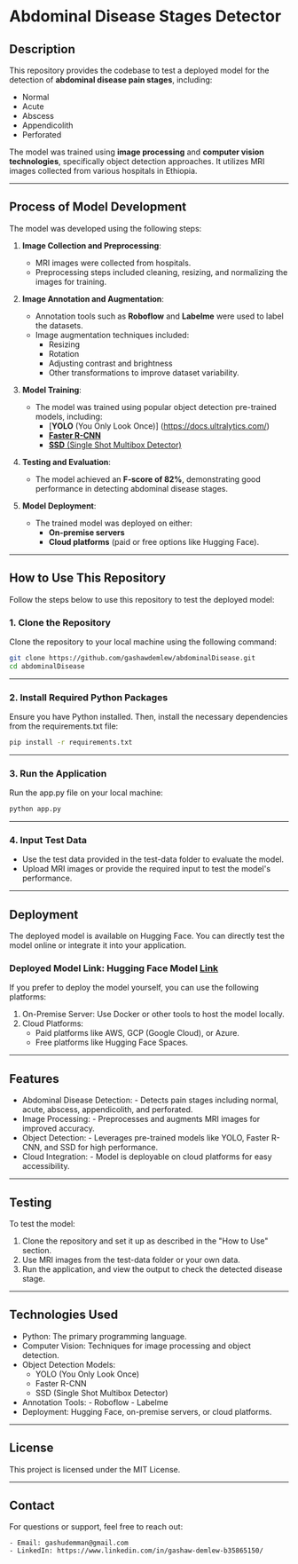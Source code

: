 # Abdominal Disease Stages Detector

## Description

This repository provides the codebase to test a deployed model for the detection of **abdominal disease pain stages**, including:

- Normal
- Acute
- Abscess
- Appendicolith
- Perforated

The model was trained using **image processing** and **computer vision technologies**, specifically object detection approaches. It utilizes MRI images collected from various hospitals in Ethiopia.

---

## Process of Model Development

The model was developed using the following steps:

1. **Image Collection and Preprocessing**:
   - MRI images were collected from hospitals.
   - Preprocessing steps included cleaning, resizing, and normalizing the images for training.

2. **Image Annotation and Augmentation**:
   - Annotation tools such as **Roboflow** and **Labelme** were used to label the datasets.
   - Image augmentation techniques included:
     - Resizing
     - Rotation
     - Adjusting contrast and brightness
     - Other transformations to improve dataset variability.

3. **Model Training**:
   - The model was trained using popular object detection pre-trained models, including:
     - [**YOLO** (You Only Look Once)] (https://docs.ultralytics.com/)
     - [**Faster R-CNN**](https://pytorch.org/vision/master/models/faster_rcnn.html)
     - [**SSD** (Single Shot Multibox Detector)](https://pytorch.org/hub/nvidia_deeplearningexamples_ssd/)

4. **Testing and Evaluation**:
   - The model achieved an **F-score of 82%**, demonstrating good performance in detecting abdominal disease stages.

5. **Model Deployment**:
   - The trained model was deployed on either:
     - **On-premise servers**
     - **Cloud platforms** (paid or free options like Hugging Face).

---

## How to Use This Repository

Follow the steps below to use this repository to test the deployed model:

### 1. Clone the Repository

Clone the repository to your local machine using the following command:

```bash
git clone https://github.com/gashawdemlew/abdominalDisease.git
cd abdominalDisease
```

---

### 2. Install Required Python Packages

Ensure you have Python installed. Then, install the necessary dependencies from the requirements.txt file:
```bash
pip install -r requirements.txt
```

---

### 3. Run the Application
Run the app.py file on your local machine:
```bash
python app.py
```

---

### 4. Input Test Data
- Use the test data provided in the test-data folder to evaluate the model.
- Upload MRI images or provide the required input to test the model's performance.

---

## Deployment
The deployed model is available on Hugging Face. You can directly test the model online or integrate it into your application.

### Deployed Model Link: Hugging Face Model [Link](https://huggingface.co/spaces/gashudemman/abdomenDiseaseDetector)
If you prefer to deploy the model yourself, you can use the following platforms:

1. On-Premise Server: Use Docker or other tools to host the model locally.
2. Cloud Platforms:
    - Paid platforms like AWS, GCP (Google Cloud), or Azure.
    - Free platforms like Hugging Face Spaces.

---

## Features
- Abdominal Disease Detection:
        - Detects pain stages including normal, acute, abscess, appendicolith, and perforated.
- Image Processing:
        - Preprocesses and augments MRI images for improved accuracy.
- Object Detection:
        - Leverages pre-trained models like YOLO, Faster R-CNN, and SSD for high performance.
- Cloud Integration:
        - Model is deployable on cloud platforms for easy accessibility.
    
---

## Testing
To test the model:

1. Clone the repository and set it up as described in the "How to Use" section.
2. Use MRI images from the test-data folder or your own data.
3. Run the application, and view the output to check the detected disease stage.

---

## Technologies Used
- Python: The primary programming language.
- Computer Vision: Techniques for image processing and object detection.
- Object Detection Models:
    - YOLO (You Only Look Once)
    - Faster R-CNN
    - SSD (Single Shot Multibox Detector)
- Annotation Tools:
        - Roboflow
        - Labelme
- Deployment: Hugging Face, on-premise servers, or cloud platforms.

---

## License
This project is licensed under the MIT License.


---

## Contact
For questions or support, feel free to reach out:

    - Email: gashudemman@gmail.com
    - LinkedIn: https://www.linkedin.com/in/gashaw-demlew-b35865150/